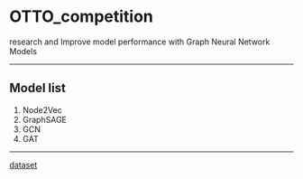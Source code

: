 # OTTO_competition

research and Improve model performance with
Graph Neural Network Models 

---

## Model list
1. Node2Vec
2. GraphSAGE
3. GCN
4. GAT

---

[dataset](https://www.kaggle.com/code/radek1/howto-full-dataset-as-parquet-csv-files)
